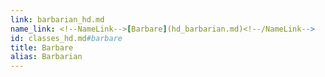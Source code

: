 ```yaml
---
link: barbarian_hd.md
name_link: <!--NameLink-->[Barbare](hd_barbarian.md)<!--/NameLink-->
id: classes_hd.md#barbare
title: Barbare
alias: Barbarian
---
```


